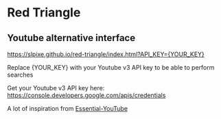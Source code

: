 # Red Triangle

## Youtube alternative interface

https://slpixe.github.io/red-triangle/index.html?API_KEY={YOUR_KEY}

Replace {YOUR_KEY} with your Youtube v3 API key to be able to perform searches

Get your Youtube v3 API key here: https://console.developers.google.com/apis/credentials

A lot of inspiration from [Essential-YouTube](https://github.com/boramalper/Essential-YouTube/)
